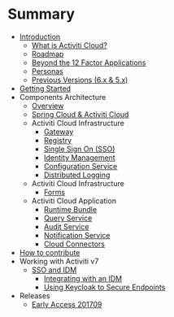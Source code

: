 # Summary

* [Introduction](README.md)
  * [What is Activiti Cloud?](introduction.md)
  * [Roadmap](roadmap.md)
  * [Beyond the 12 Factor Applications](12factor.md)
  * [Personas](personas.md)
  * [Previous Versions \(6.x & 5.x\)](previous.md)
* [Getting Started](setting-up-the-environment.md)
* Components Architecture
  * [Overview](/components/Overview.md)
  * [Spring Cloud & Activiti Cloud](/components/spring-cloud.md)
  * Activiti Cloud Infrastructure
    * [Gateway](/components/activiti-cloud-infra/gateway.md)
    * [Registry](/components/activiti-cloud-infra/registry.md)
    * [Single Sign On \(SSO\)](/components/activiti-cloud-infra/sso.md)
    * [Identity Management](/components/activiti-cloud-infra/idm.md)
    * [Configuration Service](/components/activiti-cloud-infra/config.md)
    * [Distributed Logging](/components/activiti-cloud-infra/logging.md)
  * Activiti Cloud Infrastructure
    * [Forms](/components/activiti-cloud-platform/FormService.md)
  * Activiti Cloud Application
    * [Runtime Bundle](/components/activiti-cloud-app/RuntimeBundle.md)
    * [Query Service](/components/activiti-cloud-app/QueryService.md)
    * [Audit Service](/components/activiti-cloud-app/AuditService.md)
    * [Notification Service](/components/activiti-cloud-app/Notification.md)
    * [Cloud Connectors](/components/activiti-cloud-app/CloudConnectors.md)
* [How to contribute](contribute.md)
* Working with Activiti v7
  * [SSO and IDM](sso-and-idm.md)
    * [Integrating with an IDM](sso-and-idm/integrating-with-an-idm.md)
    * [Using Keycloak to Secure Endpoints](sso-and-idm/using-keycloak-to-secure-endpoints.md)
* Releases
  * [Early Access 201709](/releases/7-EA201709.md)

